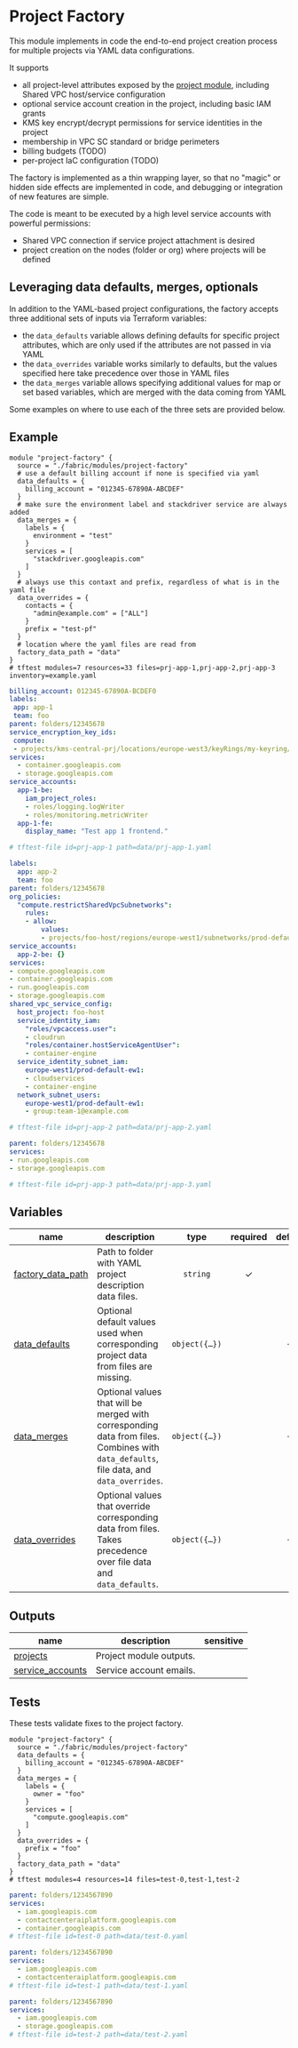 # Project Factory

This module implements in code the end-to-end project creation process for multiple projects via YAML data configurations.

It supports

- all project-level attributes exposed by the [project module](../project/), including Shared VPC host/service configuration
- optional service account creation in the project, including basic IAM grants
- KMS key encrypt/decrypt permissions for service identities in the project
- membership in VPC SC standard or bridge perimeters
- billing budgets (TODO)
- per-project IaC configuration (TODO)

The factory is implemented as a thin wrapping layer, so that no "magic" or hidden side effects are implemented in code, and debugging or integration of new features are simple.

The code is meant to be executed by a high level service accounts with powerful permissions:

- Shared VPC connection if service project attachment is desired
- project creation on the nodes (folder or org) where projects will be defined

## Leveraging data defaults, merges, optionals

In addition to the YAML-based project configurations, the factory accepts three additional sets of inputs via Terraform variables:

- the `data_defaults` variable allows defining defaults for specific project attributes, which are only used if the attributes are not passed in via YAML
- the `data_overrides` variable works similarly to defaults, but the values specified here take precedence over those in YAML files
- the `data_merges` variable allows specifying additional values for map or set based variables, which are merged with the data coming from YAML

Some examples on where to use each of the three sets are provided below.

## Example

```hcl
module "project-factory" {
  source = "./fabric/modules/project-factory"
  # use a default billing account if none is specified via yaml
  data_defaults = {
    billing_account = "012345-67890A-ABCDEF"
  }
  # make sure the environment label and stackdriver service are always added
  data_merges = {
    labels = {
      environment = "test"
    }
    services = [
      "stackdriver.googleapis.com"
    ]
  }
  # always use this contaxt and prefix, regardless of what is in the yaml file
  data_overrides = {
    contacts = {
      "admin@example.com" = ["ALL"]
    }
    prefix = "test-pf"
  }
  # location where the yaml files are read from
  factory_data_path = "data"
}
# tftest modules=7 resources=33 files=prj-app-1,prj-app-2,prj-app-3 inventory=example.yaml
```

```yaml
billing_account: 012345-67890A-BCDEF0
labels:
 app: app-1
 team: foo
parent: folders/12345678
service_encryption_key_ids:
 compute:
 - projects/kms-central-prj/locations/europe-west3/keyRings/my-keyring/cryptoKeys/europe3-gce
services:
  - container.googleapis.com
  - storage.googleapis.com
service_accounts:
  app-1-be:
    iam_project_roles:
    - roles/logging.logWriter
    - roles/monitoring.metricWriter
  app-1-fe:
    display_name: "Test app 1 frontend."

# tftest-file id=prj-app-1 path=data/prj-app-1.yaml
```

```yaml
labels:
  app: app-2
  team: foo
parent: folders/12345678
org_policies:
  "compute.restrictSharedVpcSubnetworks":
    rules:
    - allow:
        values:
        - projects/foo-host/regions/europe-west1/subnetworks/prod-default-ew1
service_accounts:
  app-2-be: {}
services:
- compute.googleapis.com
- container.googleapis.com
- run.googleapis.com
- storage.googleapis.com
shared_vpc_service_config:
  host_project: foo-host
  service_identity_iam:
    "roles/vpcaccess.user":
    - cloudrun
    "roles/container.hostServiceAgentUser":
    - container-engine
  service_identity_subnet_iam:
    europe-west1/prod-default-ew1:
    - cloudservices
    - container-engine
  network_subnet_users:
    europe-west1/prod-default-ew1:
    - group:team-1@example.com

# tftest-file id=prj-app-2 path=data/prj-app-2.yaml
```

```yaml
parent: folders/12345678
services:
- run.googleapis.com
- storage.googleapis.com

# tftest-file id=prj-app-3 path=data/prj-app-3.yaml
```

<!-- BEGIN TFDOC -->
## Variables

| name | description | type | required | default |
|---|---|:---:|:---:|:---:|
| [factory_data_path](variables.tf#L91) | Path to folder with YAML project description data files. | <code>string</code> | ✓ |  |
| [data_defaults](variables.tf#L17) | Optional default values used when corresponding project data from files are missing. | <code title="object&#40;&#123;&#10;  billing_account            &#61; optional&#40;string&#41;&#10;  contacts                   &#61; optional&#40;map&#40;list&#40;string&#41;&#41;, &#123;&#125;&#41;&#10;  labels                     &#61; optional&#40;map&#40;string&#41;, &#123;&#125;&#41;&#10;  metric_scopes              &#61; optional&#40;list&#40;string&#41;, &#91;&#93;&#41;&#10;  parent                     &#61; optional&#40;string&#41;&#10;  prefix                     &#61; optional&#40;string&#41;&#10;  service_encryption_key_ids &#61; optional&#40;map&#40;list&#40;string&#41;&#41;, &#123;&#125;&#41;&#10;  service_perimeter_bridges  &#61; optional&#40;list&#40;string&#41;, &#91;&#93;&#41;&#10;  service_perimeter_standard &#61; optional&#40;string&#41;&#10;  services                   &#61; optional&#40;list&#40;string&#41;, &#91;&#93;&#41;&#10;  shared_vpc_service_config &#61; optional&#40;object&#40;&#123;&#10;    host_project                &#61; string&#10;    network_users               &#61; optional&#40;list&#40;string&#41;, &#91;&#93;&#41;&#10;    service_identity_iam        &#61; optional&#40;map&#40;list&#40;string&#41;&#41;, &#123;&#125;&#41;&#10;    service_identity_subnet_iam &#61; optional&#40;map&#40;list&#40;string&#41;&#41;, &#123;&#125;&#41;&#10;    service_iam_grants          &#61; optional&#40;list&#40;string&#41;, &#91;&#93;&#41;&#10;    network_subnet_users        &#61; optional&#40;map&#40;list&#40;string&#41;&#41;, &#123;&#125;&#41;&#10;  &#125;&#41;, &#123; host_project &#61; null &#125;&#41;&#10;  tag_bindings &#61; optional&#40;map&#40;string&#41;, &#123;&#125;&#41;&#10;  service_accounts &#61; optional&#40;map&#40;object&#40;&#123;&#10;    display_name      &#61; optional&#40;string, &#34;Terraform-managed.&#34;&#41;&#10;    iam_project_roles &#61; optional&#40;list&#40;string&#41;&#41;&#10;  &#125;&#41;&#41;, &#123;&#125;&#41;&#10;&#125;&#41;">object&#40;&#123;&#8230;&#125;&#41;</code> |  | <code>&#123;&#125;</code> |
| [data_merges](variables.tf#L49) | Optional values that will be merged with corresponding data from files. Combines with `data_defaults`, file data, and `data_overrides`. | <code title="object&#40;&#123;&#10;  contacts                   &#61; optional&#40;map&#40;list&#40;string&#41;&#41;, &#123;&#125;&#41;&#10;  labels                     &#61; optional&#40;map&#40;string&#41;, &#123;&#125;&#41;&#10;  metric_scopes              &#61; optional&#40;list&#40;string&#41;, &#91;&#93;&#41;&#10;  service_encryption_key_ids &#61; optional&#40;map&#40;list&#40;string&#41;&#41;, &#123;&#125;&#41;&#10;  service_perimeter_bridges  &#61; optional&#40;list&#40;string&#41;, &#91;&#93;&#41;&#10;  services                   &#61; optional&#40;list&#40;string&#41;, &#91;&#93;&#41;&#10;  tag_bindings               &#61; optional&#40;map&#40;string&#41;, &#123;&#125;&#41;&#10;  service_accounts &#61; optional&#40;map&#40;object&#40;&#123;&#10;    display_name      &#61; optional&#40;string, &#34;Terraform-managed.&#34;&#41;&#10;    iam_project_roles &#61; optional&#40;list&#40;string&#41;&#41;&#10;  &#125;&#41;&#41;, &#123;&#125;&#41;&#10;&#125;&#41;">object&#40;&#123;&#8230;&#125;&#41;</code> |  | <code>&#123;&#125;</code> |
| [data_overrides](variables.tf#L69) | Optional values that override corresponding data from files. Takes precedence over file data and `data_defaults`. | <code title="object&#40;&#123;&#10;  billing_account            &#61; optional&#40;string&#41;&#10;  contacts                   &#61; optional&#40;map&#40;list&#40;string&#41;&#41;&#41;&#10;  parent                     &#61; optional&#40;string&#41;&#10;  prefix                     &#61; optional&#40;string&#41;&#10;  service_encryption_key_ids &#61; optional&#40;map&#40;list&#40;string&#41;&#41;&#41;&#10;  service_perimeter_bridges  &#61; optional&#40;list&#40;string&#41;&#41;&#10;  service_perimeter_standard &#61; optional&#40;string&#41;&#10;  tag_bindings               &#61; optional&#40;map&#40;string&#41;&#41;&#10;  services                   &#61; optional&#40;list&#40;string&#41;&#41;&#10;  service_accounts &#61; optional&#40;map&#40;object&#40;&#123;&#10;    display_name      &#61; optional&#40;string, &#34;Terraform-managed.&#34;&#41;&#10;    iam_project_roles &#61; optional&#40;list&#40;string&#41;&#41;&#10;  &#125;&#41;&#41;&#41;&#10;&#125;&#41;">object&#40;&#123;&#8230;&#125;&#41;</code> |  | <code>&#123;&#125;</code> |

## Outputs

| name | description | sensitive |
|---|---|:---:|
| [projects](outputs.tf#L17) | Project module outputs. |  |
| [service_accounts](outputs.tf#L22) | Service account emails. |  |
<!-- END TFDOC -->

## Tests

These tests validate fixes to the project factory.

```hcl
module "project-factory" {
  source = "./fabric/modules/project-factory"
  data_defaults = {
    billing_account = "012345-67890A-ABCDEF"
  }
  data_merges = {
    labels = {
      owner = "foo"
    }
    services = [
      "compute.googleapis.com"
    ]
  }
  data_overrides = {
    prefix = "foo"
  }
  factory_data_path = "data"
}
# tftest modules=4 resources=14 files=test-0,test-1,test-2
```

```yaml
parent: folders/1234567890
services:
  - iam.googleapis.com
  - contactcenteraiplatform.googleapis.com
  - container.googleapis.com
# tftest-file id=test-0 path=data/test-0.yaml
```

```yaml
parent: folders/1234567890
services:
  - iam.googleapis.com
  - contactcenteraiplatform.googleapis.com
# tftest-file id=test-1 path=data/test-1.yaml
```

```yaml
parent: folders/1234567890
services:
  - iam.googleapis.com
  - storage.googleapis.com
# tftest-file id=test-2 path=data/test-2.yaml
```
